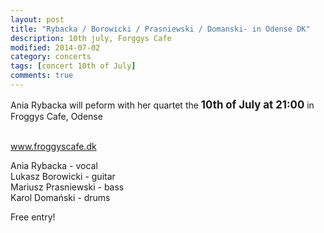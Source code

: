 ```yaml
---
layout: post
title: "Rybacka / Borowicki / Prasniewski / Domanski- in Odense DK"
description: 10th july, Forggys Cafe
modified: 2014-07-02
category: concerts
tags: [concert 10th of July]
comments: true
---
```

Ania Rybacka will peform with her quartet the <big>**10th of July at 21:00**</big> in Froggys Cafe, Odense<br><br>

<a href="http://froggyscafe.dk">www.froggyscafe.dk</a>

Ania Rybacka - vocal<br>
Lukasz Borowicki - guitar<br>
Mariusz Prasniewski - bass<br>
Karol Domański - drums<br>

Free entry!
